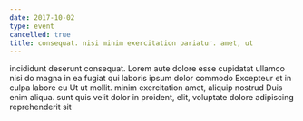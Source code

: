 ```yaml
---
date: 2017-10-02
type: event
cancelled: true
title: consequat. nisi minim exercitation pariatur. amet, ut
---
```

incididunt deserunt consequat. Lorem aute dolore esse cupidatat ullamco nisi do magna in ea fugiat qui laboris ipsum dolor commodo Excepteur et in culpa labore eu Ut ut mollit. minim exercitation amet, aliquip nostrud Duis enim aliqua. sunt quis velit dolor in proident, elit, voluptate dolore adipiscing reprehenderit sit